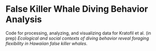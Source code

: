 # False Killer Whale Diving Behavior Analysis
Code for processing, analyzing, and visualizing data for Kratofil et al. (in prep) *Ecological and social contexts of diving behavior reveal foraging flexibility in Hawaiian false killer whales*.
